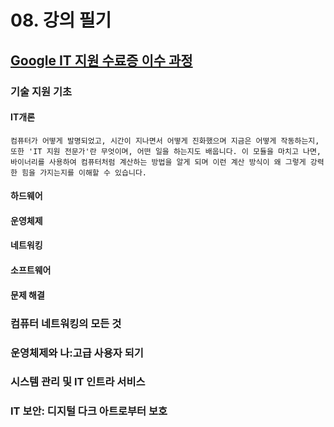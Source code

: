 # 08. 강의 필기

## [Google IT 지원 수료증 이수 과정](https://www.coursera.org/programs/deloitte-p-8c5ra/professional-certificates/google-it-support-korean?collectionId=vTNAw)

### 기술 지원 기초

#### IT개론

    컴퓨터가 어떻게 발명되었고, 시간이 지나면서 어떻게 진화했으며 지금은 어떻게 작동하는지, 또한 'IT 지원 전문가'란 무엇이며, 어떤 일을 하는지도 배웁니다. 이 모듈을 마치고 나면, 바이너리를 사용하여 컴퓨터처럼 계산하는 방법을 알게 되며 이런 계산 방식이 왜 그렇게 강력한 힘을 가지는지를 이해할 수 있습니다.

#### 하드웨어

#### 운영체제

#### 네트워킹

#### 소프트웨어

#### 문제 해결

### 컴퓨터 네트워킹의 모든 것

### 운영체제와 나:고급 사용자 되기

### 시스템 관리 및 IT 인트라 서비스

### IT 보안: 디지털 다크 아트로부터 보호
